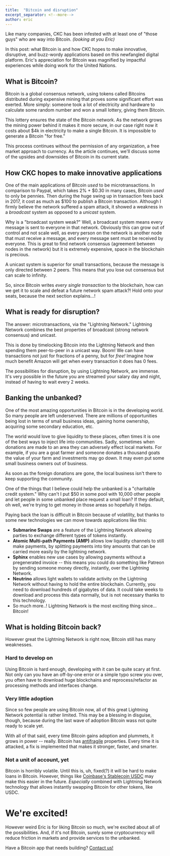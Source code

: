 ```yaml
---
title:  "Bitcoin and disruption"
excerpt_separator: <!--more-->
author: eric
---
```


Like many companies, CKC has been infested with at least one of "those guys" who are way into Bitcoin. _(looking at you Eric)_

In this post: what Bitcoin is and how CKC hopes to make innovative, disruptive, and buzz-wordy applications
based on this newfangled digital platform. Eric's appreciation for Bitcoin was magnified by impactful experiences while doing work
for the United Nations.

<!--more-->


## What is Bitcoin?

Bitcoin is a global consensus network, using tokens called Bitcoins distributed during expensive mining that proves some significant
effort was exerted. More simply: someone took a lot of electricity and hardware to calculate some random number and won a small lottery,
giving them Bitcoin.

This lottery ensures the state of the Bitcoin network. As the network grows the mining power behind it makes it more secure, in our case
right now it costs about $4k in electricity to make a single Bitcoin. It is impossible to generate a Bitcoin "for free."

This process continues without the permission of any organization, a free market approach to currency. As the article continues, we'll discuss
some of the upsides and downsides of Bitcoin in its current state.


## How CKC hopes to make innovative applications


One of the main applications of Bitcoin _used_ to be microtransactions. In comparison to Paypal, which takes 2% + $0.30 in many cases, Bitcoin
_used_ to only be pennies. Then during the huge swing up in transaction fees back in 2017, it cost as much as $100 to publish a Bitcoin
transaction. Although I firmly believe the network suffered a spam attack, it showed a weakness in a _broadcast_ system as opposed to a _unicast_
system.

Why is a "broadcast system weak?" Well, a broadcast system means every message is sent to everyone in that network. Obviously this can grow out of
control and not scale well, as every person on the network is another node that must receive a message, and every message sent must be received
by everyone. This is great to find network consensus (agreement between nodes in the network) but it is extremely expensive, space in the blockchain
is precious.

A unicast system is superior for small transactions, because the message is only directed between 2 peers. This means that you lose out consensus
but can scale to infinity.

So, since Bitcoin writes _every single transaction_ to the blockchain, how can we get it to scale and defeat a future network spam attack?! Hold
onto your seats, because the next section explains...!


## What is ready for disruption?

The answer: microtransactions, via the "Lightning Network." Lightning Network combines the best properties of broadcast (strong network consensus) and unicast.


This is done by timelocking Bitcoin into the Lightning Network and then spending them peer-to-peer in a unicast way. Boom! We can have transactions
not just for fractions of a penny, but for _free!_ Imagine how much benefit Amazon will get when every transaction it does has 0 fees.

The possibilities for disruption, by using Lightning Network, are immense. It's very possible in the future you are streamed your salary
day and night, instead of having to wait every 2 weeks.


## Banking the unbanked?

One of the most amazing opportunities in Bitcoin is in the developing world. So many people are left underserved. There are millions of opportunities
being lost in terms of small business ideas, gaining home ownership, acquiring some secondary education, etc.

The world would love to give liquidity to these places, often times it is one of the best ways to inject life into communities. Sadly, sometimes
when donations are made to an area they can adversely effect local markets. For example, if you are a goat farmer and someone donates a thousand
goats the value of your farm and investments may go down. It may even put some small business owners out of business.

As soon as the foreign donations are gone, the local business isn't there to keep supporting the community.


One of the things that I believe could help the unbanked is a "charitable
credit system." Why can't I put $50 in some pool with 10,000 other people and
let people in some unbanked place request a small loan? If they default, oh well,
we're trying to get money in those areas so hopefully it helps.

Paying back the loan is difficult in Bitcoin because of volatility, but thanks to
some new technologies we can move towards applications like this:

* **Submarine Swaps** are a feature of the Lightning Network allowing parties
to exchange different types of tokens instantly.
* **Atomic Multi-path Payments (AMP)** allows low liquidity channels to still make payments,
by splitting payments into tiny amounts that can be carried more easily by the lightning network.
* **Sphinx** enables new use cases by allowing payments without a pregenerated
invoice -- this means you could do something like Patreon by sending someone
money directly, instantly, over the Lightning Network.
* **Neutrino** allows light wallets to validate activity on the Lightning Network
without having to hold the entire blockchain. Currently, you need to download hundreds of gigabytes
of data. It could take weeks to download and process this data normally, but is not necessary
thanks to this technology.
* So much more..! Lightning Network is the most exciting thing since... Bitcoin!


## What is holding Bitcoin back?

However great the Lightning Network is right now, Bitcoin still has many weaknesses.

### Hard to develop on

Using Bitcoin is hard enough, developing with it can be quite scary at first. Not only can you have an off-by-one error or a simple typo screw you
over, you often have to download huge blockchains and reprocess/refactor as processing methods and interfaces change.

### Very little adoption

Since so few people are using Bitcoin now, all of this great Lightning Network potential is rather limited. This may be a blessing in disguise, though,
because during the last wave of adoption Bitcoin wass not quite ready to scale yet.

With all of that said, every time Bitcoin gains adoption and plummets, it grows in power -- really. Bitcoin has
[antifragile](https://en.wikipedia.org/wiki/Antifragile) properties. Every time it is attacked, a fix is implemented that makes it stronger, faster,
and smarter.

### Not a unit of account, yet

Bitcoin is horribly volatile. Until this is, uh, fixed(?) it will be hard to make loans in Bitcoin. However, things like
[Coinbase's Stablecoin USDC](https://www.coinbase.com/usdc) may make this easier in the future. _Especially_ combined with Lightning Network
technology that allows instantly swapping Bitcoin for other tokens, like USDC.


# We're excited!

However weird Eric is for liking Bitcoin so much, we're excited about all of the possibilities. And, if it's not Bitcoin, surely some
cryptocurrency will reduce friction in markets and provide services to the unbanked.

Have a Bitcoin app that needs building? [Contact us!](mailto:hello@ckcollab.com)
